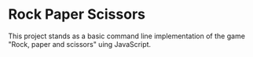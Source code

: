 # Rock Paper Scissors

This project stands as a basic command line implementation of the game "Rock, paper and scissors" uing JavaScript.